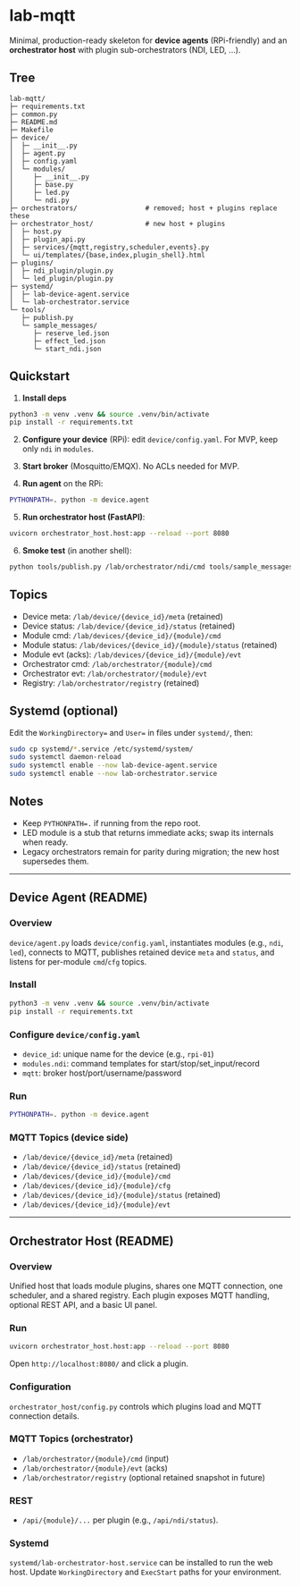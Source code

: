# lab-mqtt

Minimal, production-ready skeleton for **device agents** (RPi-friendly) and an **orchestrator host** with plugin sub-orchestrators (NDI, LED, ...).

## Tree
```
lab-mqtt/
├─ requirements.txt
├─ common.py
├─ README.md
├─ Makefile
├─ device/
│  ├─ __init__.py
│  ├─ agent.py
│  ├─ config.yaml
│  └─ modules/
│     ├─ __init__.py
│     ├─ base.py
│     ├─ led.py
│     └─ ndi.py
├─ orchestrators/                 # removed; host + plugins replace these
├─ orchestrator_host/             # new host + plugins
│  ├─ host.py
│  ├─ plugin_api.py
│  ├─ services/{mqtt,registry,scheduler,events}.py
│  └─ ui/templates/{base,index,plugin_shell}.html
├─ plugins/
│  ├─ ndi_plugin/plugin.py
│  └─ led_plugin/plugin.py
├─ systemd/
│  ├─ lab-device-agent.service
│  └─ lab-orchestrator.service
└─ tools/
   ├─ publish.py
   └─ sample_messages/
      ├─ reserve_led.json
      ├─ effect_led.json
      └─ start_ndi.json
```

## Quickstart

1) **Install deps**
```bash
python3 -m venv .venv && source .venv/bin/activate
pip install -r requirements.txt
```

2) **Configure your device** (RPi): edit `device/config.yaml`. For MVP, keep only `ndi` in `modules`.

3) **Start broker** (Mosquitto/EMQX). No ACLs needed for MVP.

4) **Run agent** on the RPi:
```bash
PYTHONPATH=. python -m device.agent
```

5) **Run orchestrator host (FastAPI)**:
```bash
uvicorn orchestrator_host.host:app --reload --port 8080
```

6) **Smoke test** (in another shell):
```bash
python tools/publish.py /lab/orchestrator/ndi/cmd tools/sample_messages/start_ndi.json
```

## Topics

- Device meta: `/lab/device/{device_id}/meta` (retained)
- Device status: `/lab/device/{device_id}/status` (retained)
- Module cmd: `/lab/devices/{device_id}/{module}/cmd`
- Module status: `/lab/devices/{device_id}/{module}/status` (retained)
- Module evt (acks): `/lab/devices/{device_id}/{module}/evt`
- Orchestrator cmd: `/lab/orchestrator/{module}/cmd`
- Orchestrator evt: `/lab/orchestrator/{module}/evt`
- Registry: `/lab/orchestrator/registry` (retained)

## Systemd (optional)
Edit the `WorkingDirectory=` and `User=` in files under `systemd/`, then:
```bash
sudo cp systemd/*.service /etc/systemd/system/
sudo systemctl daemon-reload
sudo systemctl enable --now lab-device-agent.service
sudo systemctl enable --now lab-orchestrator.service
```

## Notes
- Keep `PYTHONPATH=.` if running from the repo root.
- LED module is a stub that returns immediate acks; swap its internals when ready.
- Legacy orchestrators remain for parity during migration; the new host supersedes them.

---

## Device Agent (README)

### Overview
`device/agent.py` loads `device/config.yaml`, instantiates modules (e.g., `ndi`, `led`), connects to MQTT, publishes retained device `meta` and `status`, and listens for per-module `cmd`/`cfg` topics.

### Install
```bash
python3 -m venv .venv && source .venv/bin/activate
pip install -r requirements.txt
```

### Configure `device/config.yaml`
- `device_id`: unique name for the device (e.g., `rpi-01`)
- `modules.ndi`: command templates for start/stop/set_input/record
- `mqtt`: broker host/port/username/password

### Run
```bash
PYTHONPATH=. python -m device.agent
```

### MQTT Topics (device side)
- `/lab/device/{device_id}/meta` (retained)
- `/lab/device/{device_id}/status` (retained)
- `/lab/devices/{device_id}/{module}/cmd`
- `/lab/devices/{device_id}/{module}/cfg`
- `/lab/devices/{device_id}/{module}/status` (retained)
- `/lab/devices/{device_id}/{module}/evt`

---

## Orchestrator Host (README)

### Overview
Unified host that loads module plugins, shares one MQTT connection, one scheduler, and a shared registry. Each plugin exposes MQTT handling, optional REST API, and a basic UI panel.

### Run
```bash
uvicorn orchestrator_host.host:app --reload --port 8080
```
Open `http://localhost:8080/` and click a plugin.

### Configuration
`orchestrator_host/config.py` controls which plugins load and MQTT connection details.

### MQTT Topics (orchestrator)
- `/lab/orchestrator/{module}/cmd` (input)
- `/lab/orchestrator/{module}/evt` (acks)
- `/lab/orchestrator/registry` (optional retained snapshot in future)

### REST
- `/api/{module}/...` per plugin (e.g., `/api/ndi/status`).

### Systemd
`systemd/lab-orchestrator-host.service` can be installed to run the web host. Update `WorkingDirectory` and `ExecStart` paths for your environment.
